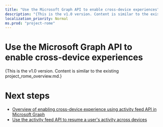 ```yaml
---
title: "Use the Microsoft Graph API to enable cross-device experiences"
description: "{This is the v1.0 version. Content is similar to the existing project_rome_overview.md.}"
localization_priority: Normal
ms.prod: "project-rome"
---
```


# Use the Microsoft Graph API to enable cross-device experiences

{This is the v1.0 version. Content is similar to the existing project_rome_overview.md.}

# Next steps

- [Overview of enabling cross-device experience using activity feed API in Microsoft Graph](/graph/activity-feed-concept-overview)
- [Use the activity feed API to resume a user's activity across devices](activity-feed-api-overview.md)
